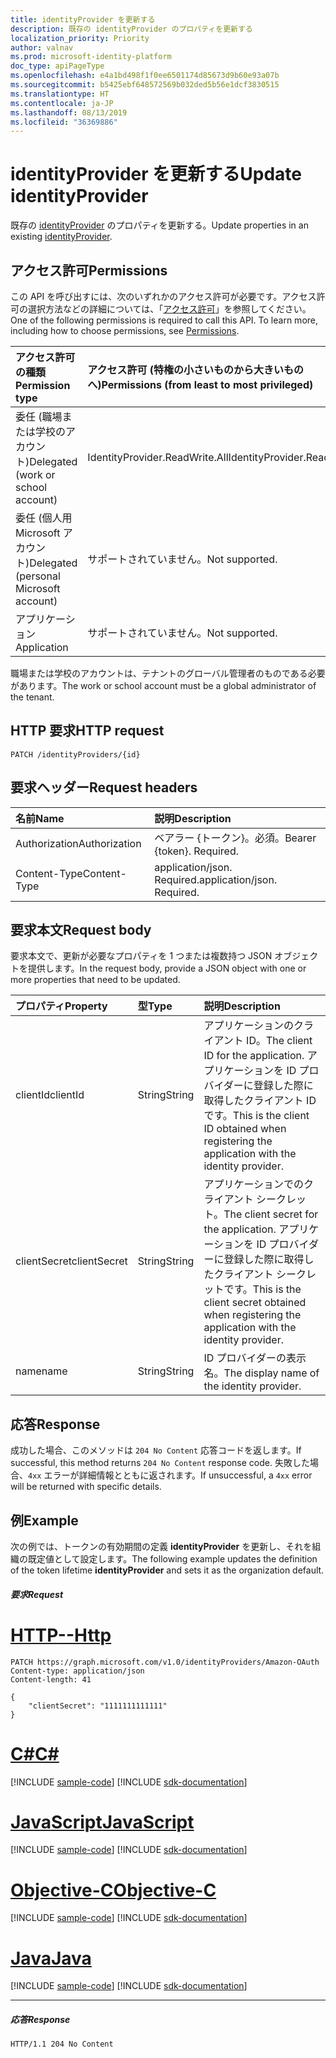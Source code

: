 ```yaml
---
title: identityProvider を更新する
description: 既存の identityProvider のプロパティを更新する
localization_priority: Priority
author: valnav
ms.prod: microsoft-identity-platform
doc_type: apiPageType
ms.openlocfilehash: e4a1bd498f1f0ee6501174d85673d9b60e93a07b
ms.sourcegitcommit: b5425ebf648572569b032ded5b56e1dcf3830515
ms.translationtype: HT
ms.contentlocale: ja-JP
ms.lasthandoff: 08/13/2019
ms.locfileid: "36369886"
---
```

# <a name="update-identityprovider"></a><span data-ttu-id="59b69-103">identityProvider を更新する</span><span class="sxs-lookup"><span data-stu-id="59b69-103">Update identityProvider</span></span>

<span data-ttu-id="59b69-104">既存の [identityProvider](../resources/identityprovider.md) のプロパティを更新する。</span><span class="sxs-lookup"><span data-stu-id="59b69-104">Update properties in an existing [identityProvider](../resources/identityprovider.md).</span></span>

## <a name="permissions"></a><span data-ttu-id="59b69-105">アクセス許可</span><span class="sxs-lookup"><span data-stu-id="59b69-105">Permissions</span></span>

<span data-ttu-id="59b69-p101">この API を呼び出すには、次のいずれかのアクセス許可が必要です。アクセス許可の選択方法などの詳細については、「[アクセス許可](/graph/permissions-reference)」を参照してください。</span><span class="sxs-lookup"><span data-stu-id="59b69-p101">One of the following permissions is required to call this API. To learn more, including how to choose permissions, see [Permissions](/graph/permissions-reference).</span></span>

|<span data-ttu-id="59b69-108">アクセス許可の種類</span><span class="sxs-lookup"><span data-stu-id="59b69-108">Permission type</span></span>      | <span data-ttu-id="59b69-109">アクセス許可 (特権の小さいものから大きいものへ)</span><span class="sxs-lookup"><span data-stu-id="59b69-109">Permissions (from least to most privileged)</span></span>              |
|:--------------------|:---------------------------------------------------------|
|<span data-ttu-id="59b69-110">委任 (職場または学校のアカウント)</span><span class="sxs-lookup"><span data-stu-id="59b69-110">Delegated (work or school account)</span></span>|<span data-ttu-id="59b69-111">IdentityProvider.ReadWrite.All</span><span class="sxs-lookup"><span data-stu-id="59b69-111">IdentityProvider.ReadWrite.All</span></span>|
|<span data-ttu-id="59b69-112">委任 (個人用 Microsoft アカウント)</span><span class="sxs-lookup"><span data-stu-id="59b69-112">Delegated (personal Microsoft account)</span></span>| <span data-ttu-id="59b69-113">サポートされていません。</span><span class="sxs-lookup"><span data-stu-id="59b69-113">Not supported.</span></span>|
|<span data-ttu-id="59b69-114">アプリケーション</span><span class="sxs-lookup"><span data-stu-id="59b69-114">Application</span></span>|<span data-ttu-id="59b69-115">サポートされていません。</span><span class="sxs-lookup"><span data-stu-id="59b69-115">Not supported.</span></span>|

<span data-ttu-id="59b69-116">職場または学校のアカウントは、テナントのグローバル管理者のものである必要があります。</span><span class="sxs-lookup"><span data-stu-id="59b69-116">The work or school account must be a global administrator of the tenant.</span></span>

## <a name="http-request"></a><span data-ttu-id="59b69-117">HTTP 要求</span><span class="sxs-lookup"><span data-stu-id="59b69-117">HTTP request</span></span>

<!-- { "blockType": "ignored" } -->
```http
PATCH /identityProviders/{id}
```

## <a name="request-headers"></a><span data-ttu-id="59b69-118">要求ヘッダー</span><span class="sxs-lookup"><span data-stu-id="59b69-118">Request headers</span></span>

|<span data-ttu-id="59b69-119">名前</span><span class="sxs-lookup"><span data-stu-id="59b69-119">Name</span></span>|<span data-ttu-id="59b69-120">説明</span><span class="sxs-lookup"><span data-stu-id="59b69-120">Description</span></span>|
|:---------------|:----------|
|<span data-ttu-id="59b69-121">Authorization</span><span class="sxs-lookup"><span data-stu-id="59b69-121">Authorization</span></span>|<span data-ttu-id="59b69-p102">ベアラー {トークン}。必須。</span><span class="sxs-lookup"><span data-stu-id="59b69-p102">Bearer {token}. Required.</span></span>|
|<span data-ttu-id="59b69-124">Content-Type</span><span class="sxs-lookup"><span data-stu-id="59b69-124">Content-Type</span></span>|<span data-ttu-id="59b69-p103">application/json. Required.</span><span class="sxs-lookup"><span data-stu-id="59b69-p103">application/json. Required.</span></span>|

## <a name="request-body"></a><span data-ttu-id="59b69-127">要求本文</span><span class="sxs-lookup"><span data-stu-id="59b69-127">Request body</span></span>

<span data-ttu-id="59b69-128">要求本文で、更新が必要なプロパティを 1 つまたは複数持つ JSON オブジェクトを提供します。</span><span class="sxs-lookup"><span data-stu-id="59b69-128">In the request body, provide a JSON object with one or more properties that need to be updated.</span></span>

|<span data-ttu-id="59b69-129">プロパティ</span><span class="sxs-lookup"><span data-stu-id="59b69-129">Property</span></span>|<span data-ttu-id="59b69-130">型</span><span class="sxs-lookup"><span data-stu-id="59b69-130">Type</span></span>|<span data-ttu-id="59b69-131">説明</span><span class="sxs-lookup"><span data-stu-id="59b69-131">Description</span></span>|
|:---------------|:--------|:----------|
|<span data-ttu-id="59b69-132">clientId</span><span class="sxs-lookup"><span data-stu-id="59b69-132">clientId</span></span>|<span data-ttu-id="59b69-133">String</span><span class="sxs-lookup"><span data-stu-id="59b69-133">String</span></span>|<span data-ttu-id="59b69-134">アプリケーションのクライアント ID。</span><span class="sxs-lookup"><span data-stu-id="59b69-134">The client ID for the application.</span></span> <span data-ttu-id="59b69-135">アプリケーションを ID プロバイダーに登録した際に取得したクライアント ID です。</span><span class="sxs-lookup"><span data-stu-id="59b69-135">This is the client ID obtained when registering the application with the identity provider.</span></span>|
|<span data-ttu-id="59b69-136">clientSecret</span><span class="sxs-lookup"><span data-stu-id="59b69-136">clientSecret</span></span>|<span data-ttu-id="59b69-137">String</span><span class="sxs-lookup"><span data-stu-id="59b69-137">String</span></span>|<span data-ttu-id="59b69-138">アプリケーションでのクライアント シークレット。</span><span class="sxs-lookup"><span data-stu-id="59b69-138">The client secret for the application.</span></span> <span data-ttu-id="59b69-139">アプリケーションを ID プロバイダーに登録した際に取得したクライアント シークレットです。</span><span class="sxs-lookup"><span data-stu-id="59b69-139">This is the client secret obtained when registering the application with the identity provider.</span></span>|
|<span data-ttu-id="59b69-140">name</span><span class="sxs-lookup"><span data-stu-id="59b69-140">name</span></span>|<span data-ttu-id="59b69-141">String</span><span class="sxs-lookup"><span data-stu-id="59b69-141">String</span></span>|<span data-ttu-id="59b69-142">ID プロバイダーの表示名。</span><span class="sxs-lookup"><span data-stu-id="59b69-142">The display name of the identity provider.</span></span>|

## <a name="response"></a><span data-ttu-id="59b69-143">応答</span><span class="sxs-lookup"><span data-stu-id="59b69-143">Response</span></span>

<span data-ttu-id="59b69-144">成功した場合、このメソッドは `204 No Content` 応答コードを返します。</span><span class="sxs-lookup"><span data-stu-id="59b69-144">If successful, this method returns `204 No Content` response code.</span></span> <span data-ttu-id="59b69-145">失敗した場合、`4xx` エラーが詳細情報とともに返されます。</span><span class="sxs-lookup"><span data-stu-id="59b69-145">If unsuccessful, a `4xx` error will be returned with specific details.</span></span>

## <a name="example"></a><span data-ttu-id="59b69-146">例</span><span class="sxs-lookup"><span data-stu-id="59b69-146">Example</span></span>

<span data-ttu-id="59b69-147">次の例では、トークンの有効期間の定義 **identityProvider** を更新し、それを組織の既定値として設定します。</span><span class="sxs-lookup"><span data-stu-id="59b69-147">The following example updates the definition of the token lifetime **identityProvider** and sets it as the organization default.</span></span>

##### <a name="request"></a><span data-ttu-id="59b69-148">要求</span><span class="sxs-lookup"><span data-stu-id="59b69-148">Request</span></span>


# <a name="httptabhttp"></a>[<span data-ttu-id="59b69-149">HTTP</span><span class="sxs-lookup"><span data-stu-id="59b69-149">--Http</span></span>](#tab/http)
<!-- {
  "blockType": "request",
  "name": "update-identityprovider"
}-->
```http
PATCH https://graph.microsoft.com/v1.0/identityProviders/Amazon-OAuth
Content-type: application/json
Content-length: 41

{
    "clientSecret": "1111111111111"
}
```
# <a name="ctabcsharp"></a>[<span data-ttu-id="59b69-150">C#</span><span class="sxs-lookup"><span data-stu-id="59b69-150">C#</span></span>](#tab/csharp)
[!INCLUDE [sample-code](../includes/snippets/csharp/update-identityprovider-csharp-snippets.md)]
[!INCLUDE [sdk-documentation](../includes/snippets/snippets-sdk-documentation-link.md)]

# <a name="javascripttabjavascript"></a>[<span data-ttu-id="59b69-151">JavaScript</span><span class="sxs-lookup"><span data-stu-id="59b69-151">JavaScript</span></span>](#tab/javascript)
[!INCLUDE [sample-code](../includes/snippets/javascript/update-identityprovider-javascript-snippets.md)]
[!INCLUDE [sdk-documentation](../includes/snippets/snippets-sdk-documentation-link.md)]

# <a name="objective-ctabobjc"></a>[<span data-ttu-id="59b69-152">Objective-C</span><span class="sxs-lookup"><span data-stu-id="59b69-152">Objective-C</span></span>](#tab/objc)
[!INCLUDE [sample-code](../includes/snippets/objc/update-identityprovider-objc-snippets.md)]
[!INCLUDE [sdk-documentation](../includes/snippets/snippets-sdk-documentation-link.md)]

# <a name="javatabjava"></a>[<span data-ttu-id="59b69-153">Java</span><span class="sxs-lookup"><span data-stu-id="59b69-153">Java</span></span>](#tab/java)
[!INCLUDE [sample-code](../includes/snippets/java/update-identityprovider-java-snippets.md)]
[!INCLUDE [sdk-documentation](../includes/snippets/snippets-sdk-documentation-link.md)]

---


##### <a name="response"></a><span data-ttu-id="59b69-154">応答</span><span class="sxs-lookup"><span data-stu-id="59b69-154">Response</span></span>

<!-- {
  "blockType": "response",
  "truncated": true
} -->
```http
HTTP/1.1 204 No Content
```

<!-- uuid: 8fcb5dbc-d5aa-4681-8e31-b001d5168d79
2015-10-25 14:57:30 UTC -->
<!-- {
  "type": "#page.annotation",
  "description": "Update identityProvider",
  "keywords": "",
  "section": "documentation",
  "tocPath": "",
  "suppressions": [
  ]
}-->
